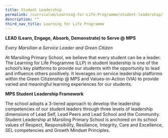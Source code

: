 ```yaml
---
title: Student Leadership
permalink: /curriculum/Learning-for-Life-Programme/student-leadership/
description: ""
third_nav_title: Learning for Life Programme
---
```

**LEAD (Learn, Engage, Absorb, Demonstrate) to Serve @ MPS**

_Every Marsilian a Service Leader and Green Citizen_

At Marsiling Primary School, we believe that every student can be a leader. The Learning for Life Programme (LLP) in student leadership is one of the school’s key platforms to provide our students with the opportunity to lead and influence others positively. It leverages on service leadership platforms within the Green Citizenship @ MPS and Values-in-Action (VIA) to provide varied and meaningful learning experiences for our students.

**MPS Student Leadership Framework**

The school adopts a 3-tiered approach to develop the leadership competencies of our student leaders through three levels of leadership dimensions of Lead Self, Lead Peers and Lead School and the Community. Student Leadership at Marsiling Primary School is anchored on its school values of Respect, Responsibility, Resilience, Integrity, Care and Excellence, SEL competencies and Growth Mindset Principles. 


